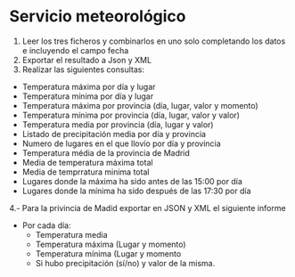# Servicio meteorológico

1. Leer los tres ficheros y combinarlos en uno solo completando los datos e incluyendo el campo fecha
2. Exportar el resultado a Json y XML
3. Realizar las siguientes consultas:
- Temperatura máxima por día y lugar
- Temperatura mínima por día y lugar
- Temperatura máxima por provincia (día, lugar, valor y momento)
- Temperatura mínima por provincia (día, lugar, valor y valor)
- Temperatura media por provincia (día, lugar y valor)
- Listado de precipitación media por día y provincia
- Numero de lugares en el que llovío por día y provincia
- Temperatura média de la provincia de Madrid
- Media de temperatura máxima total
- Media de temprratura minima total
- Lugares donde la máxima ha sido antes de las 15:00 por día
- Lugares donde la mínima ha sido después de las 17:30 por día

4.- Para la privincia de Madid exportar en JSON y XML el siguiente informe
- Por cada día:
  - Temperatura media
  - Temperatura máxima (Lugar y momento)
  - Temperatura mínima (Lugar y momento
  - Si hubo precipitación (sí/no) y valor de la misma.   
